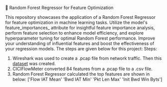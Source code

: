 🌲 Random Forest Regressor for Feature Optimization

This repository showcases the application of a Random Forest Regressor for feature optimization in machine learning tasks. Utilize the model's feature_importances_ attribute for insightful feature importance analysis, perform feature selection to enhance model efficiency, and explore hyperparameter tuning for optimal Random Forest performance. Improve your understanding of influential features and boost the effectiveness of your regression models.
The steps are given below for this project:
Steps:
1. Wireshark was used to create a .pcap file from network traffic. Then this [dataset](https://ieee-dataport.org/documents/dosddos-attack-dataset-5g-network-slicing) was created.
2. CICIFlowMeter converted 84 features from a .pcap file to a .csv file.
3. Random Forest Regressor calculated the top features are shown in below:
   ['Flow IAT Mean' 'Bwd IAT Min' 'Pkt Len Max' 'Init Bwd Win Byts']
